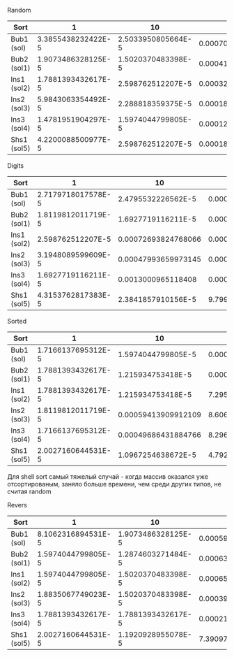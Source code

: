 Random

| Sort        | 1                   | 10                 | 100                 | 1000                | 10000              | 100000            | 1000000          | 100000000 |
|-------------|---------------------|--------------------|---------------------|---------------------|--------------------|-------------------|------------------|-----------|
| Bub1 (sol)  | 3.3855438232422E-5  | 2.5033950805664E-5 | 0.00070309638977051 | 0.047116994857788   | 4.8491702079773    |                   |                  |           |
| Bub2 (sol1) | 1.9073486328125E-5  | 1.5020370483398E-5 | 0.0004119873046875  | 0.046585083007812   | 4.9415230751038    |                   |                  |           |
| Ins1 (sol2) | 1.7881393432617E-5  | 2.598762512207E-5  | 0.00032305717468262 | 0.03443717956543    | 3.4396510124207    |                   |                  |           |
| Ins2 (sol3) | 5.9843063354492E-5  | 2.288818359375E-5  | 0.00018978118896484 | 0.015980958938599   | 1.6392369270325    | 220.30364489555   |                  |           |
| Ins3 (sol4) | 1.4781951904297E-5  | 1.5974044799805E-5 | 0.00012493133544922 | 0.0057849884033203  | 0.51728796958923   | 52.408653020859   |                  |           |
| Shs1 (sol5) | 4.2200088500977E-5  | 2.598762512207E-5  | 0.0001828670501709  | 0.0026211738586426  | 0.034179925918579  | 0.63387703895569  | 11.548680067062  |           |

Digits

| Sort        | 1                   | 10                  | 100                 | 1000               | 10000              | 100000            | 1000000          | 100000000        |
|-------------|---------------------|---------------------|---------------------|--------------------|--------------------|-------------------|------------------|------------------|
| Bub1 (sol)  | 2.7179718017578E-5  | 2.4795532226562E-5  | 0.00068807601928711 | 0.040134906768799  | 3.729691028595     |                   |                  |                  |
| Bub2 (sol1) | 1.8119812011719E-5  | 1.6927719116211E-5  | 0.00048708915710449 | 0.038631916046143  | 3.8701071739197    |                   |                  |                  |
| Ins1 (sol2) | 2.598762512207E-5   | 0.00072693824768066 | 0.00057005882263184 | 0.032618999481201  | 2.802197933197     |                   |                  |                  |
| Ins2 (sol3) | 3.1948089599609E-5  | 0.00047993659973145 | 0.0001521110534668  | 0.01216983795166   | 1.2128369808197    |                   |                  |                  |
| Ins3 (sol4) | 1.6927719116211E-5  | 0.0013000965118408  | 0.00010299682617188 | 0.0053150653839111 | 0.47842001914978   | 49.943696022034   |                  |                  |
| Shs1 (sol5) | 4.3153762817383E-5  | 2.3841857910156E-5  | 9.7990036010742E-5  | 0.001255989074707  | 0.014267921447754  | 0.12947583198547  | 1.5688610076904  | 19.752749919891  |


Sorted

| Sort        | 1                   | 10                  | 100                 | 1000                | 10000              | 100000            | 1000000          | 100000000        |
|-------------|---------------------|---------------------|---------------------|---------------------|--------------------|-------------------|------------------|------------------|
| Bub1 (sol)  | 1.7166137695312E-5  | 1.5974044799805E-5  | 0.00030779838562012 | 0.026270866394043   | 2.6905100345612    |                   |                  |                  |
| Bub2 (sol1) | 1.7881393432617E-5  | 1.215934753418E-5   | 0.00018310546875    | 0.026116847991943   | 2.7720079421997    |                   |                  |                  |
| Ins1 (sol2) | 1.7881393432617E-5  | 1.215934753418E-5   | 7.2956085205078E-5  | 0.00095796585083008 | 0.096740007400513  | 9.8636779785156   |                  |                  |
| Ins2 (sol3) | 1.8119812011719E-5  | 0.00059413909912109 | 8.6069107055664E-5  | 0.00059819221496582 | 0.043723106384277  | 4.6031439304352   |                  |                  |
| Ins3 (sol4) | 1.7166137695312E-5  | 0.00049686431884766 | 8.2969665527344E-5  | 0.0013329982757568  | 0.031152963638306  | 1.5125119686127   |                  |                  |
| Shs1 (sol5) | 2.0027160644531E-5  | 1.0967254638672E-5  | 4.7922134399414E-5  | 0.0010380744934082  | 0.017094850540161  | 0.31368494033813  | 4.9250090122223  | 84.488529920578  |

Для shell sort самый тяжелый случай - когда массив оказался уже отсортированым, заняло больше времени, чем среди других типов, не считая random

Revers

| Sort        | 1                   | 10                  | 100                 | 1000               | 10000              | 100000            | 1000000          | 100000000        |
|-------------|---------------------|---------------------|---------------------|--------------------|--------------------|-------------------|------------------|------------------|
| Bub1 (sol)  | 8.1062316894531E-5  | 1.9073486328125E-5  | 0.00059199333190918 | 0.062541961669922  | 6.589674949646     |                   |                  |                  |
| Bub2 (sol1) | 1.5974044799805E-5  | 1.2874603271484E-5  | 0.00063586235046387 | 0.064410924911499  | 6.7148790359497    |                   |                  |                  |
| Ins1 (sol2) | 1.5974044799805E-5  | 1.5020370483398E-5  | 0.00065994262695312 | 0.067157030105591  | 7.1901750564575    |                   |                  |                  |
| Ins2 (sol3) | 1.8835067749023E-5  | 1.5020370483398E-5  | 0.0003969669342041  | 0.031725168228149  | 3.3134970664978    |                   |                  |                  |
| Ins3 (sol4) | 1.7881393432617E-5  | 1.7881393432617E-5  | 0.00021791458129883 | 0.01111912727356   | 0.99773097038269   | 97.79731798172    |                  |                  |
| Shs1 (sol5) | 2.0027160644531E-5  | 1.1920928955078E-5  | 7.3909759521484E-5  | 0.001399040222168  | 0.018699884414673  | 0.22407484054565  | 2.8122980594635  | 36.489526033401  |


